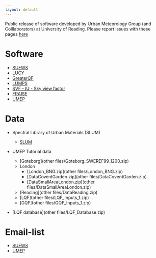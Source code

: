 ```yaml
---
layout: default
---
```


Public release of software developed by Urban Meteorology Group (and Colllaborators) at University of Reading.
Please report issues with these pages [here](https://github.com/Urban-Meteorology-Reading/Urban-Meteorology-Reading.github.io/issues)

# Software

-   [SUEWS](SUEWS)
-   [LUCY](LUCY)
-   [GreaterQF](GreaterQF)
-   [LUMPS](LUMPS)
-   [SVF - IU - Sky view factor](SVF)
-   [FRAISE](FRAISE)
-   [UMEP](https://umep-docs.readthedocs.io/en/latest/)

# Data
-   Spectral Library of Urban Materials (SLUM)
    -   [SLUM](SLUM)
-   UMEP Tutorial data
    - [Goteborg](other files/Goteborg_SWEREF99_1200.zip)
    - London
        - [London_BNG.zip](other files/London_BNG.zip)
        - [DataCoventGarden.zip](other files/DataCoventGarden.zip)
        - [DataSmallAreaLondon.zip](other files/DataSmallAreaLondon.zip)
    - [Reading](other files/DataReading.zip)
    - [LQF](other files/LQF_Inputs_1.zip)
    - [GQF](other files/GQF_Inputs_1.zip)

-   [LQF database](other files/LQF_Database.zip)

# Email-list 
- [SUEWS](https://www.lists.reading.ac.uk/mailman/listinfo/met-suews) 
- [UMEP](https://www.lists.reading.ac.uk/mailman/listinfo/met-umep)
